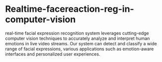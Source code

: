 # Realtime-facereaction-reg-in-computer-vision
real-time facial expression recognition system leverages cutting-edge computer vision techniques to accurately analyze and interpret human emotions in live video streams. Our system can detect and classify a wide range of facial expressions, various applications such as emotion-aware interfaces and personalized user experiences.
